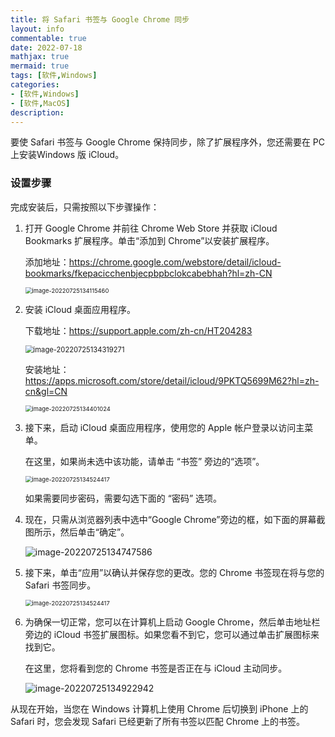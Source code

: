 ```yaml
---
title: 将 Safari 书签与 Google Chrome 同步
layout: info
commentable: true
date: 2022-07-18
mathjax: true
mermaid: true
tags: [软件,Windows]
categories: 
- [软件,Windows]
- [软件,MacOS]
description: 
---
```


要使 Safari 书签与 Google Chrome 保持同步，除了扩展程序外，您还需要在 PC 上安装Windows 版 iCloud。

<!--moree-->

### 设置步骤

完成安装后，只需按照以下步骤操作：

1. 打开 Google Chrome 并前往 Chrome Web Store 并获取 iCloud Bookmarks 扩展程序。单击“添加到 Chrome”以安装扩展程序。

   添加地址：https://chrome.google.com/webstore/detail/icloud-bookmarks/fkepacicchenbjecpbpbclokcabebhah?hl=zh-CN

   <img src="/images/2022/07/image-20220725134115460.png" alt="image-20220725134115460" style="zoom: 67%;" />

2. 安装  iCloud 桌面应用程序。

   下载地址：https://support.apple.com/zh-cn/HT204283

   <img src="/images/2022/07/image-20220725134319271.png" alt="image-20220725134319271" style="zoom:80%;" />

   安装地址：https://apps.microsoft.com/store/detail/icloud/9PKTQ5699M62?hl=zh-cn&gl=CN

   <img src="/images/2022/07/image-20220725134401024.png" alt="image-20220725134401024" style="zoom:67%;" />

3. 接下来，启动 iCloud 桌面应用程序，使用您的 Apple 帐户登录以访问主菜单。

   在这里，如果尚未选中该功能，请单击 “书签” 旁边的“选项”。

   <img src="/images/2022/07/image-20220725134524417.png" alt="image-20220725134524417" style="zoom:67%;" />

   如果需要同步密码，需要勾选下面的 “密码” 选项。

4. 现在，只需从浏览器列表中选中“Google Chrome”旁边的框，如下面的屏幕截图所示，然后单击“确定”。

   ![image-20220725134747586](/images/2022/07/image-20220725134747586.png)

5. 接下来，单击“应用”以确认并保存您的更改。您的 Chrome 书签现在将与您的 Safari 书签同步。

   <img src="/images/2022/07/image-20220725134524417.png" alt="image-20220725134524417" style="zoom:67%;" />

6. 为确保一切正常，您可以在计算机上启动 Google Chrome，然后单击地址栏旁边的 iCloud 书签扩展图标。如果您看不到它，您可以通过单击扩展图标来找到它。

   在这里，您将看到您的 Chrome 书签是否正在与 iCloud 主动同步。

   ![image-20220725134922942](/images/2022/07/image-20220725134922942.png)

从现在开始，当您在 Windows 计算机上使用 Chrome 后切换到 iPhone 上的 Safari 时，您会发现 Safari 已经更新了所有书签以匹配 Chrome 上的书签。
